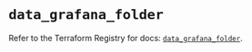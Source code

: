 # `data_grafana_folder`

Refer to the Terraform Registry for docs: [`data_grafana_folder`](https://registry.terraform.io/providers/grafana/grafana/3.15.3/docs/data-sources/folder).
